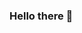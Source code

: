 ### Hello there 👋

<!--
**tchristie34/tchristie34** is a ✨ _special_ ✨ repository because its `README.md` (this file) appears on your GitHub profile.

Here are some ideas to get you started:

- 🔭 I’m currently watching ... one piece 
- 🌱 I’m currently working ... at Beneduce's Vineyard
- 💬 Ask me about ... my favorite video game/movie
- 📫 How to reach me: ... through text or leave me a call
- 😄 Pronouns: ... He/Him
- ⚡ Fun fact: ... I've traveled outside of the United States 2 times 
--> 
